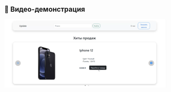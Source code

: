 ## 🎥 Видео-демонстрация
[![Превью видео](video-preview.png)](https://vkvideo.ru/video143234900_456239395?t=1s)
